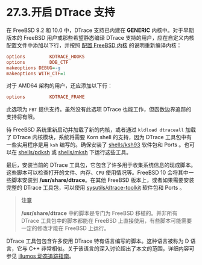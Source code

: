 # 27.3.开启 DTrace 支持

在 FreeBSD 9.2 和 10.0 中，DTrace 支持已内建在 **GENERIC** 内核中。对于早期版本的 FreeBSD 用户或那些希望静态编译 DTrace 支持的用户，应在自定义内核配置文件中添加以下行，并按照 [配置 FreeBSD 内核](https://docs.freebsd.org/en/books/handbook/kernelconfig/#kernelconfig) 的说明重新编译内核：

```ini
options         KDTRACE_HOOKS
options         DDB_CTF
makeoptions	DEBUG=-g
makeoptions	WITH_CTF=1
```

对于 AMD64 架构的用户，还应添加以下行：

```ini
options         KDTRACE_FRAME
```

此选项为 `FBT` 提供支持。虽然没有此选项 DTrace 也能工作，但函数边界追踪的支持将有限。

待 FreeBSD 系统重新启动并加载了新的内核，或者通过 `kldload dtraceall` 加载了 DTrace 内核模块，系统将需要 Korn shell 的支持，因为 DTrace 工具包中有一些实用程序是用 `ksh` 编写的。确保安装了 [shells/ksh93](https://cgit.freebsd.org/ports/tree/shells/ksh93/) 软件包和 Ports 。也可以在 [shells/pdksh](https://cgit.freebsd.org/ports/tree/shells/pdksh/) 或 [shells/mksh](https://cgit.freebsd.org/ports/tree/shells/mksh/) 下运行这些工具。

最后，安装当前的 DTrace 工具包，它包含了许多用于收集系统信息的现成脚本。这些脚本可以检查打开的文件、内存、`CPU` 使用情况等。FreeBSD 10 会将其中一些脚本安装到 **/usr/share/dtrace**。在其他 FreeBSD 版本上，或者如果需要安装完整的 DTrace 工具包，可以使用 [sysutils/dtrace-toolkit](https://cgit.freebsd.org/ports/tree/sysutils/dtrace-toolkit/) 软件包和 Ports 。

>**注意**
>
>**/usr/share/dtrace** 中的脚本是专门为 FreeBSD 移植的。并非所有 DTrace 工具包中的脚本都能在 FreeBSD 上直接使用，有些脚本可能需要一定的修改才能在 FreeBSD 上运行。

DTrace 工具包包含许多使用 DTrace 特有语言编写的脚本。这种语言被称为 D 语言，它与 C++ 非常相似。关于该语言的深入讨论超出了本文的范围，详细内容可参见 [illumos 动态追踪指南](https://www.illumos.org/books/dtrace/bookinfo.html)。
